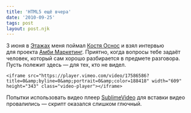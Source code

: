 ```yaml
---
title: 'HTML5 ещё вчера'
date: '2010-09-25'
tags: post
layout: post.njk
---
```


3 июня в [Этажах](http://www.loftprojectetagi.ru/) меня поймал [Костя Оснос](http://const-osnos.moikrug.ru/) и взял интервью для проекта [Амби Маркетинг](http://www.youtube.com/AmbiMarketing). Приятно, когда вопросы тебе задаёт человек, который сам хорошо разбирается в предмете разговора. Пусть полежит здесь — для тех, кто не видел.

	<iframe src="https://player.vimeo.com/video/17586586?title=0&amp;byline=0&amp;portrait=0&amp;color=188418" width="609" height="343" class="video-player"></iframe>

Попытки использовать видео плеер [SublimeVideo](http://sublimevideo.net/) для вставки видео провалились — скрипт оказался слишком глючный.
